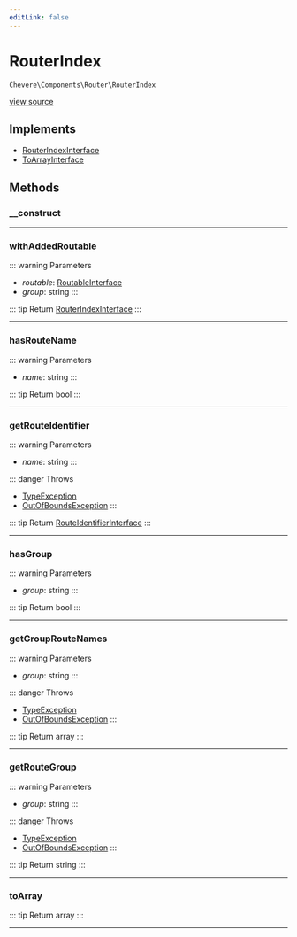 ```yaml
---
editLink: false
---
```


# RouterIndex

`Chevere\Components\Router\RouterIndex`

[view source](https://github.com/chevere/chevere/blob/main/src/Chevere/Components/Router/RouterIndex.php)

## Implements

- [RouterIndexInterface](../../Interfaces/Router/RouterIndexInterface.md)
- [ToArrayInterface](../../Interfaces/Common/ToArrayInterface.md)

## Methods

### __construct

---

### withAddedRoutable

::: warning Parameters
- *routable*: [RoutableInterface](../../Interfaces/Router/RoutableInterface.md)
- *group*: string
:::

::: tip Return
[RouterIndexInterface](../../Interfaces/Router/RouterIndexInterface.md)
:::

---

### hasRouteName

::: warning Parameters
- *name*: string
:::

::: tip Return
bool
:::

---

### getRouteIdentifier

::: warning Parameters
- *name*: string
:::

::: danger Throws
- [TypeException](../../Exceptions/Core/TypeException.md) 
- [OutOfBoundsException](../../Exceptions/Core/OutOfBoundsException.md) 
:::

::: tip Return
[RouteIdentifierInterface](../../Interfaces/Router/RouteIdentifierInterface.md)
:::

---

### hasGroup

::: warning Parameters
- *group*: string
:::

::: tip Return
bool
:::

---

### getGroupRouteNames

::: warning Parameters
- *group*: string
:::

::: danger Throws
- [TypeException](../../Exceptions/Core/TypeException.md) 
- [OutOfBoundsException](../../Exceptions/Core/OutOfBoundsException.md) 
:::

::: tip Return
array
:::

---

### getRouteGroup

::: warning Parameters
- *group*: string
:::

::: danger Throws
- [TypeException](../../Exceptions/Core/TypeException.md) 
- [OutOfBoundsException](../../Exceptions/Core/OutOfBoundsException.md) 
:::

::: tip Return
string
:::

---

### toArray

::: tip Return
array
:::

---
